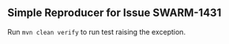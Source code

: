 ## Simple Reproducer for Issue SWARM-1431

Run `mvn clean verify` to run test raising the exception.